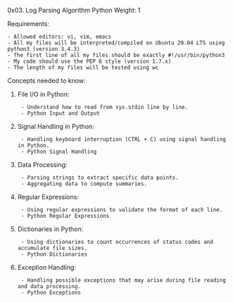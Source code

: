0x03. Log Parsing
Algorithm
Python
 Weight: 1


Requirements:

    - Allowed editors: vi, vim, emacs
    - All my files will be interpreted/compiled on Ubuntu 20.04 LTS using python3 (version 3.4.3)
    - The first line of all my files should be exactly #!/usr/bin/python3
    - My code should use the PEP 8 style (version 1.7.x)
    - The length of my files will be tested using wc


Concepts needed to know:

1. File I/O in Python:

        - Understand how to read from sys.stdin line by line.
        - Python Input and Output

2. Signal Handling in Python:

        - Handling keyboard interruption (CTRL + C) using signal handling in Python.
        - Python Signal Handling

3. Data Processing:

        - Parsing strings to extract specific data points.
        - Aggregating data to compute summaries.

4. Regular Expressions:

        - Using regular expressions to validate the format of each line.
        - Python Regular Expressions

5. Dictionaries in Python:

        - Using dictionaries to count occurrences of status codes and accumulate file sizes.
        - Python Dictionaries

6. Exception Handling:

        - Handling possible exceptions that may arise during file reading and data processing.
        - Python Exceptions